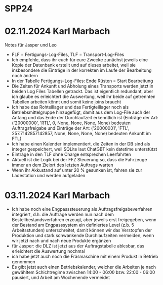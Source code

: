 # SPP24

# 02.11.2024 Karl Marbach
Notes für Jasper und Leo
- FLF = Fertigungs-Log-Files, TLF = Transport-Log-Files
- Ich empfehle, dass ihr euch für eure Zwecke zunächst jeweils eine Kopie der Datenbank erstellt und auf dieses arbeitet, weil sie insbesondere die Einträge in der korrekten im Laufe der Bearbeitung noch ändern
- In der Tabelle Fertigungs-Log-Files: Ende Rüsten = Start Bearbeitung 
- Die Zeiten für Ankunft und Abholung eines Transports werden jetzt in beiden Log Files Tabellen getrackt. Das ist eigentlich redundant, aber ich glaube es erleichtert die Auswertung, weil ihr beide auf getrennten Tabellen arbeiten könnt und somit keine joins braucht 
- Ich habe das Rohteillager und das Fertigteillager noch als Betriebsmittelgruppe hinzugefügt, damit aus dem Log-File auch der Anfang und das Ende der Durchlaufzeit erkenntlich ist (Einträge der Art: ('20000000', 'RTL', 0, None, None, None, None) bedeuten Auftragsfreigabe und Einträge der Art: ('20000001', 'FTL', 257.7142857142857, None, None, None, None) bedeuten Ankunft im FTL)
- Ich habe einen Kalender implementiert, die Zeiten in der DB sind als integer gespeichert, weil SQLite laut ChatGBT kein datetime unterstützt
- Einträge in den TLF ohne Charge entsprechen Leerfahrten 
- Aktuell ist die Logik bei der FFZ Steuerung so, dass die Fahrzeuge immer an dem Zielort des letzten Auftrags warten
- Wenn ihr Akkustand auf unter 20 % gesunken ist, fahren sie zur Ladestation und werden aufgeladen

# 03.11.2024 Karl Marbach
- Ich habe noch eine Engpasssteuerung als Auftragsfreigabeverfahren integriert, d.h. die Aufträge werden nun nach dem Bestellbestandsverfahren erzeugt, aber jeweils erst freigegeben, wenn der Bestand am Engpasssystem ein definiertes Level (z.b. 5 Arbeitsstunden) unterschreitet, damit können wir das Verstopfen der Produktion und stark schwankende Durchlaufzeiten vermeiden, wenn wir jetzt nach und nach neue Produkte ergänzen 
- für Jasper: die DLZ ist jetzt aus der Auftragstabelle ablesbar, das erleichtert die Auswertung nochmal
- ich habe jetzt auch noch die Fräsmaschine mit einem Produkt in Betrieb genommen
- Es gibt jetzt auch einen Betriebskalender, welcher die Arbeiten je nach gewähltem Schichtregime zwischen 14:00 - 06:00 bzw. 22:00 - 06:00 pausiert, und Arbeit am Wochenende vermeidet
